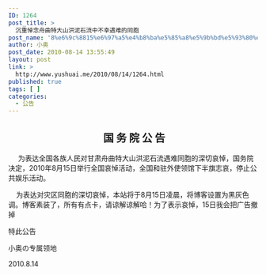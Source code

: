 ```yaml
---
ID: 1264
post_title: >
  沉重悼念舟曲特大山洪泥石流中不幸遇难的同胞
post_name: '8%e6%9c%8815%e6%97%a5%e4%b8%ba%e5%85%a8%e5%9b%bd%e5%93%80%e6%82%bc%e6%97%a5'
author: 小奥
post_date: 2010-08-14 13:55:49
layout: post
link: >
  http://www.yushuai.me/2010/08/14/1264.html
published: true
tags: [ ]
categories:
  - 公告
---
```

<h2 style="text-align: center;"> 国 务 院 公 告</h2>
<div><span> </span><span>    为表达全国各族人民对甘肃舟曲特大山洪泥石流遇难同胞的深切哀悼，国务院决定，2010年8月15日举行全国哀悼活动，全国和驻外使领馆下半旗志哀，停止公共娱乐活动。</span></div>
<p style="text-align: left;">    为表达对灾区同胞的深切哀悼，本站将于8月15日凌晨，将博客设置为黑灰色调。博客素装了，所有有点卡，请谅解谅解哈！为了表示哀悼，15日我会把广告撤掉</p>
<p style="text-align: left;">特此公告</p>
<p style="text-align: left;">小奥の专属领地</p>
<p style="text-align: left;">2010.8.14</p>